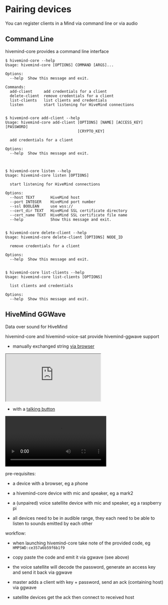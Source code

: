 # Pairing devices

You can register clients in a Mind via command line or via audio

## Command Line

hivemind-core provides a command line interface

```
$ hivemind-core --help
Usage: hivemind-core [OPTIONS] COMMAND [ARGS]...

Options:
  --help  Show this message and exit.

Commands:
  add-client     add credentials for a client
  delete-client  remove credentials for a client
  list-clients   list clients and credentials
  listen         start listening for HiveMind connections


$ hivemind-core add-client --help
Usage: hivemind-core add-client [OPTIONS] [NAME] [ACCESS_KEY] [PASSWORD]
                                [CRYPTO_KEY]

  add credentials for a client

Options:
  --help  Show this message and exit.



$ hivemind-core listen --help
Usage: hivemind-core listen [OPTIONS]

  start listening for HiveMind connections

Options:
  --host TEXT       HiveMind host
  --port INTEGER    HiveMind port number
  --ssl BOOLEAN     use wss://
  --cert_dir TEXT   HiveMind SSL certificate directory
  --cert_name TEXT  HiveMind SSL certificate file name
  --help            Show this message and exit.


$ hivemind-core delete-client --help
Usage: hivemind-core delete-client [OPTIONS] NODE_ID

  remove credentials for a client

Options:
  --help  Show this message and exit.


$ hivemind-core list-clients --help
Usage: hivemind-core list-clients [OPTIONS]

  list clients and credentials

Options:
  --help  Show this message and exit.

```

## HiveMind GGWave

Data over sound for HiveMind

hivemind-core and hivemind-voice-sat provide hivemind-ggwave support

- manually exchanged string [via browser](https://jarbashivemind.github.io/hivemind-ggwave/)
  
<iframe src="https://jarbashivemind.github.io/hivemind-ggwave"></iframe>


- with a [talking button](https://github.com/ggerganov/ggwave/discussions/27)

<video src="https://user-images.githubusercontent.com/1991296/166411509-5e1b9bcb-3655-40b1-9dc3-9bec72889dcf.mp4" width="320"></video>

pre-requisites:

- a device with a browser, eg a phone

- a hivemind-core device with mic and speaker, eg a mark2

- a (unpaired) voice satellite device with mic and speaker, eg a raspberry pi

- all devices need to be in audible range, they each need to be able to listen to sounds emitted by each other

workflow:

- when launching hivemind-core take note of the provided code, eg `HMPSWD:ce357a6b59f6b1f9`

- copy paste the code and emit it via ggwave (see above)

- the voice satellite will decode the password, generate an access key and send it back via ggwave

- master adds a client with key + password, send an ack (containing host) via ggwave

- satellite devices get the ack then connect to received host

